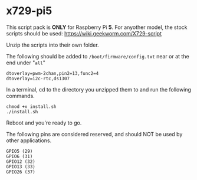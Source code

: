 # x729-pi5
This script pack is **ONLY** for Raspberry Pi **5**. For anyother model, the stock scripts should be used: https://wiki.geekworm.com/X729-script

Unzip the scripts into their own folder.

The following should be added to ```/boot/firmware/config.txt``` near or at the end under "```all```"
```
dtoverlay=pwm-2chan,pin2=13,func2=4
dtoverlay=i2c-rtc,ds1307
```
In a terminal, cd to the directory you unzipped them to and run the following commands.
```
chmod +x install.sh
./install.sh
```
Reboot and you're ready to go.

The following pins are considered reserved, and should NOT be used by other applications.
```
GPIO5 (29)
GPIO6 (31)
GPIO12 (32)
GPIO13 (33)
GPIO26 (37)
```
